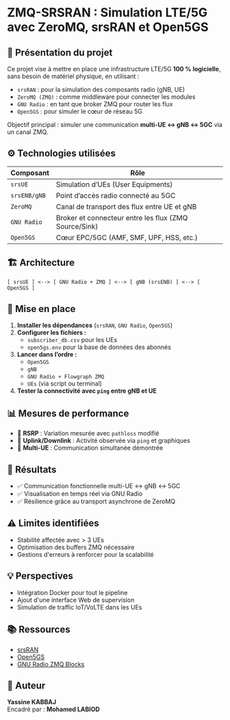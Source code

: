 
# ZMQ-SRSRAN : Simulation LTE/5G avec ZeroMQ, srsRAN et Open5GS

## 🧠 Présentation du projet

Ce projet vise à mettre en place une infrastructure LTE/5G **100 % logicielle**, sans besoin de matériel physique, en utilisant :

- `srsRAN` : pour la simulation des composants radio (gNB, UE)
- `ZeroMQ (ZMQ)` : comme middleware pour connecter les modules
- `GNU Radio` : en tant que broker ZMQ pour router les flux
- `Open5GS` : pour simuler le cœur de réseau 5G

Objectif principal : simuler une communication **multi-UE ↔ gNB ↔ 5GC** via un canal ZMQ.

## ⚙️ Technologies utilisées

| Composant     | Rôle                                                          |
|---------------|---------------------------------------------------------------|
| `srsUE`       | Simulation d’UEs (User Equipments)                            |
| `srsENB/gNB`  | Point d’accès radio connecté au 5GC                           |
| `ZeroMQ`      | Canal de transport des flux entre UE et gNB                   |
| `GNU Radio`   | Broker et connecteur entre les flux (ZMQ Source/Sink)        |
| `Open5GS`     | Cœur EPC/5GC (AMF, SMF, UPF, HSS, etc.)                       |

## 🏗️ Architecture

```
[ srsUE ] <--> [ GNU Radio + ZMQ ] <--> [ gNB (srsENB) ] <--> [ Open5GS ]
```

## 🚀 Mise en place

1. **Installer les dépendances** (`srsRAN`, `GNU Radio`, `Open5GS`)
2. **Configurer les fichiers :**
   - `subscriber_db.csv` pour les UEs
   - `open5gs.env` pour la base de données des abonnés
3. **Lancer dans l’ordre :**
   - `Open5GS`
   - `gNB`
   - `GNU Radio + Flowgraph ZMQ`
   - `UEs` (via script ou terminal)
4. **Tester la connectivité avec `ping` entre gNB et UE**

## 📊 Mesures de performance

- 📶 **RSRP** : Variation mesurée avec `pathloss` modifié
- 📡 **Uplink/Downlink** : Activité observée via `ping` et graphiques
- 🔁 **Multi-UE** : Communication simultanée démontrée

## 📌 Résultats

- ✅ Communication fonctionnelle multi-UE ↔ gNB ↔ 5GC
- ✅ Visualisation en temps réel via GNU Radio
- ✅ Résilience grâce au transport asynchrone de ZeroMQ

## ⚠️ Limites identifiées

- Stabilité affectée avec > 3 UEs
- Optimisation des buffers ZMQ nécessaire
- Gestions d'erreurs à renforcer pour la scalabilité

## 💡 Perspectives

- Intégration Docker pour tout le pipeline
- Ajout d'une interface Web de supervision
- Simulation de traffic IoT/VoLTE dans les UEs

## 📚 Ressources

- [srsRAN](https://docs.srsran.com/projects/project/en/latest/)
- [Open5GS](https://open5gs.org/open5gs/)
- [GNU Radio ZMQ Blocks](https://wiki.gnuradio.org/index.php/ZMQ)

## 👤 Auteur

**Yassine KABBAJ**  
Encadré par : **Mohamed LABIOD**
